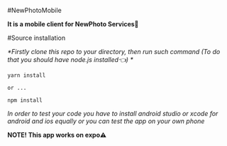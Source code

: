 #NewPhotoMobile

**It is a mobile client for NewPhoto Services📱**

#Source installation

_*Firstly clone this repo to your directory, then run such command
(To do that you should have node.js installed👈)
*_

```
yarn install

or ...

npm install
```
_*In order to test your code you have to install android studio or xcode for android and ios equally or you can test the app on your own phone*_

**NOTE! This app works on expo⚠️**

